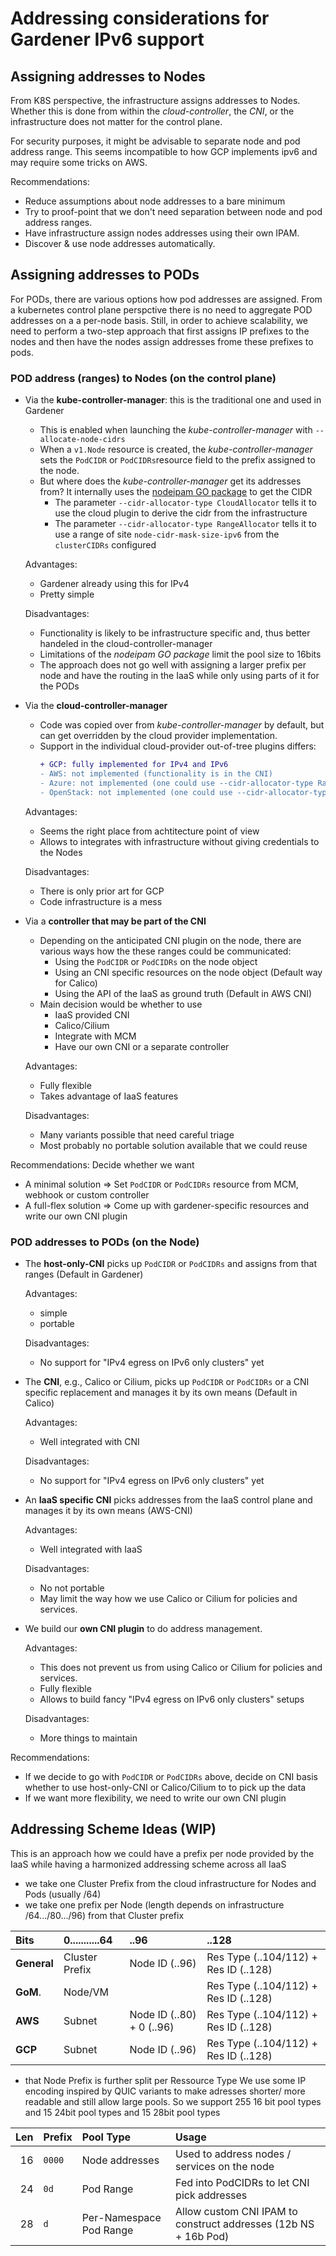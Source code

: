 # Addressing considerations for Gardener IPv6 support

## Assigning addresses to Nodes

From K8S perspective, the infrastructure assigns addresses to Nodes. Whether this is done from within the *cloud-controller*, the *CNI*, or the infrastructure does not matter for the control plane.

For security purposes, it might be advisable to separate node and pod address range.
This seems incompatible to how GCP implements ipv6 and may require some tricks on AWS.

Recommendations:
- Reduce assumptions about node addresses to a bare minimum
- Try to proof-point that we don't need separation between node and pod address ranges.
- Have infrastructure assign nodes addresses using their own IPAM.
- Discover & use node addresses automatically.

## Assigning addresses to PODs

For PODs, there are various options how pod addresses are assigned.
From a kubernetes control plane perspctive there is no need to aggregate POD addresses on a a per-node basis.
Still, in order to achieve scalability, we need to perform a two-step approach that first assigns IP prefixes to the nodes and then have the nodes assign addresses frome these prefixes to pods.

### POD address (ranges) to Nodes (on the control plane)

- Via the **kube-controller-manager**: this is the traditional one and used in Gardener
  - This is enabled when launching the *kube-controller-manager* with  ```--allocate-node-cidrs```
  - When a `v1.Node` resource is created, the *kube-controller-manager* sets the `PodCIDR` or `PodCIDRs`resource field to the prefix assigned to the node.
  - But where does the *kube-controller-manager* get its addresses from? It internally uses the [nodeipam GO package](https://pkg.go.dev/k8s.io/kubernetes/pkg/controller/nodeipam) to get the CIDR
    - The parameter ```--cidr-allocator-type CloudAllocator``` tells it to use the cloud plugin to derive the cidr from the infrastructure
    - The parameter ```--cidr-allocator-type RangeAllocator``` tells it to use a range of site ```node-cidr-mask-size-ipv6``` from the ```clusterCIDRs``` configured

  Advantages:
    - Gardener already using this for IPv4
    - Pretty simple

  Disadvantages:
    - Functionality is likely to be infrastructure specific and, thus better handeled in the cloud-controller-manager
    - Limitations of the *nodeipam GO package* limit the pool size to 16bits
    - The approach does not go well with assigning a larger prefix per node and have the routing in the IaaS while only using parts of it for the PODs

- Via the **cloud-controller-manager**

  - Code was copied over from *kube-controller-manager* by default, but can get overridden by the cloud provider implementation.
  - Support in the individual cloud-provider out-of-tree plugins differs:
    ```diff
    + GCP: fully implemented for IPv4 and IPv6
    - AWS: not implemented (functionality is in the CNI)
    - Azure: not implemented (one could use --cidr-allocator-type RangeAllocator and fix routing)
    - OpenStack: not implemented (one could use --cidr-allocator-type RangeAllocator and fix routing)
    ```

  Advantages:
    - Seems the right place from achtitecture point of view
    - Allows to integrates with infrastructure without giving credentials to the Nodes

  Disadvantages:
    - There is only prior art for GCP
    - Code infrastructure is a mess  
 
- Via a **controller that may be part of the CNI**
  - Depending on the anticipated CNI plugin on the node, there are various ways how the these ranges could be communicated:
    - Using the `PodCIDR` or `PodCIDRs` on the node object
    - Using an CNI specific resources on the node object (Default way for Calico)
    - Using the API of the IaaS as ground truth (Default in AWS CNI)
  - Main decision would be whether to use
    - IaaS provided CNI
    - Calico/Cilium
    - Integrate with MCM
    - Have our own CNI or a separate controller

  Advantages:
   - Fully flexible
   - Takes advantage of IaaS features

  Disadvantages:
   - Many variants possible that need careful triage
   - Most probably no portable solution available that we could reuse

Recommendations: Decide whether we want
  - A minimal solution => Set `PodCIDR` or `PodCIDRs` resource from MCM, webhook or custom controller
  - A full-flex solution => Come up with gardener-specific resources and write our own CNI plugin

### POD addresses to PODs (on the Node)

- The **host-only-CNI** picks up `PodCIDR` or `PodCIDRs` and assigns from that ranges (Default in Gardener)

  Advantages:
  - simple
  - portable

  Disadvantages:
  - No support for "IPv4 egress on IPv6 only clusters" yet

- The **CNI**, e.g., Calico or Cilium, picks up `PodCIDR` or `PodCIDRs` or a CNI specific replacement and manages it by its own means (Default in Calico)

  Advantages:
  - Well integrated with CNI

  Disadvantages:
  - No support for "IPv4 egress on IPv6 only clusters" yet

- An **IaaS specific CNI** picks addresses from the IaaS control plane and manages it by its own means (AWS-CNI)

  Advantages:
  - Well integrated with IaaS

  Disadvantages:
  - No not portable
  - May limit the way how we use Calico or Cilium for policies and services.

- We build our **own CNI plugin** to do address management.

  Advantages:
  - This does not prevent us from using Calico or Cilium for policies and services.
  - Fully flexible
  - Allows to build fancy "IPv4 egress on IPv6 only clusters" setups

  Disadvantages:
  - More things to maintain

Recommendations:
- If we decide to go with `PodCIDR` or `PodCIDRs` above, decide on CNI basis whether to use host-only-CNI or Calico/Cilium to to pick up the data
- If we want more flexibility, we need to write our own CNI plugin


## Addressing Scheme Ideas (WIP)

This is an approach how we could have a prefix per node provided by the IaaS while having a harmonized addressing scheme across all IaaS

- we take one Cluster Prefix from the cloud infrastructure for Nodes and Pods (usually /64)
- we take one prefix per Node (length depends on infrastructure /64.../80.../96) from that Cluster prefix

| **Bits**    | 0...........64 |                      ..96 |                                      ..128 |
| :---------- | :------------- | :------------------------ | :----------------------------------------- |
| **General** | Cluster Prefix | Node ID (..96)            | Res Type (..104/112) + Res ID (..128) |
| **GoM**.    | Node/VM        |                           | Res Type (..104/112) + Res ID (..128) |
| **AWS**     | Subnet         | Node ID (..80) + 0 (..96) | Res Type (..104/112) + Res ID (..128) |
| **GCP**     | Subnet         | Node ID (..96)            | Res Type (..104/112) + Res ID (..128) |

- that Node Prefix is further split per Ressource Type
  We use some IP encoding inspired by QUIC variants to make adresses shorter/ more readable and still
  allow large pools. So we support 255 16 bit pool types and 15 24bit pool types and 15 28bit pool types

| **Len** | **Prefix** | **Pool Type**           | **Usage** |
| ------: | :--------- | :---------------------- | :-------------------------------------------------------------- |
|      16 | `0000`     | Node addresses          | Used to address nodes / services on the node                    |
|      24 | `0d`       | Pod Range       | Fed into PodCIDRs to let CNI pick addresses                     ||
|      28 | `d`        | Per-Namespace Pod Range | Allow custom CNI IPAM to construct addresses (12b NS + 16b Pod) |

